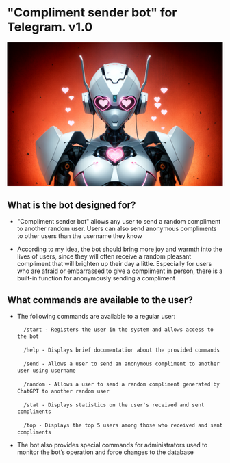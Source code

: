 # "Compliment sender bot" for Telegram. v1.0

![pic](img/cupidon_bot.png)

## What is the bot designed for?

* "Compliment sender bot" allows any user to send a random compliment to another random user. Users can also send anonymous compliments to other users than the username they know

* According to my idea, the bot should bring more joy and warmth into the lives of users, since they will often receive a random pleasant compliment that will brighten up their day a little. Especially for users who are afraid or embarrassed to give a compliment in person, there is a built-in function for anonymously sending a compliment

## What commands are available to the user?

* The following commands are available to a regular user:  

        /start - Registers the user in the system and allows access to the bot

        /help - Displays brief documentation about the provided commands
        
        /send - Allows a user to send an anonymous compliment to another user using username

        /random - Allows a user to send a random compliment generated by ChatGPT to another random user

        /stat - Displays statistics on the user's received and sent compliments

        /top - Displays the top 5 users among those who received and sent compliments

* The bot also provides special commands for administrators used to monitor the bot’s operation and force changes to the database
